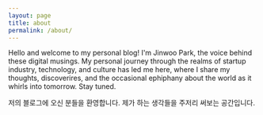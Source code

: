 ```yaml
---
layout: page
title: about
permalink: /about/
---
```


Hello and welcome to my personal blog! I'm Jinwoo Park, the voice behind these digital musings. My personal journey through the realms of startup industry, technology, and culture has led me here, where I share my thoughts, discoverires, and the occasional ephiphany about the world as it whirls into tomorrow. Stay tuned.

저의 블로그에 오신 분들을 환영합니다. 제가 하는 생각들을 주저리 써보는 공간입니다.